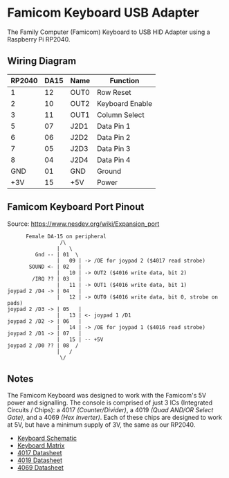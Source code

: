 # Famicom Keyboard USB Adapter
The Family Computer (Famicom) Keyboard to USB HID Adapter using a Raspberry Pi RP2040.




## Wiring Diagram

| RP2040 | DA15 | Name | Function        |
| ------ | ---- | ---- | --------------- |
|      1 |   12 | OUT0 | Row Reset       |
|      2 |   10 | OUT2 | Keyboard Enable |  
|      3 |   11 | OUT1 | Column Select   |
|      5 |   07 | J2D1 | Data Pin 1      |
|      6 |   06 | J2D2 | Data Pin 2      |
|      7 |   05 | J2D3 | Data Pin 3      |
|      8 |   04 | J2D4 | Data Pin 4      |
|    GND |   01 |  GND | Ground          |
|    +3V |   15 |  +5V | Power           |




## Famicom Keyboard Port Pinout

Source: https://www.nesdev.org/wiki/Expansion_port
```
      Female DA-15 on peripheral
                 /\
                |   \
         Gnd -- | 01  \
                |   09 | -> /OE for joypad 2 ($4017 read strobe)
       SOUND <- | 02   |
                |   10 | -> OUT2 ($4016 write data, bit 2)
        /IRQ ?? | 03   |
                |   11 | -> OUT1 ($4016 write data, bit 1)
joypad 2 /D4 -> | 04   |
                |   12 | -> OUT0 ($4016 write data, bit 0, strobe on pads)
joypad 2 /D3 -> | 05   |
                |   13 | <- joypad 1 /D1
joypad 2 /D2 -> | 06   |
                |   14 | -> /OE for joypad 1 ($4016 read strobe)
joypad 2 /D1 -> | 07   |
                |   15 | -- +5V
joypad 2 /D0 ?? | 08  /
                |   /
                 \/
```




## Notes

The Famicom Keyboard was designed to work with the Famicom's 5V power and signalling. The console is comprised of just 3 ICs (Integrated Circuits / Chips): a 4017 *(Counter/Divider)*, a 4019 *(Quad AND/OR Select Gate)*, and a 4069 *(Hex Inverter)*. Each of these chips are designed to work at 5V, but have a minimum supply of 3V, the same as our RP2040.

* [Keyboard Schematic](https://ia800502.us.archive.org/5/items/fc-factory-cpu-schematic-scan/FC%20Family%20Basic%20Keyboard%20and%20Sound%20Circuit%20Schematic.png)
* [Keyboard Matrix](https://ia800502.us.archive.org/5/items/fc-factory-cpu-schematic-scan/FC%20Keyboard%20Key%20Schematic.png)
* [4017 Datasheet](https://www.ti.com/lit/ds/symlink/cd4017b.pdf)
* [4019 Datasheet](https://www.ti.com/lit/ds/symlink/cd4019b.pdf)
* [4069 Datasheet](https://www.ti.com/lit/ds/symlink/cd4069ub.pdf)
